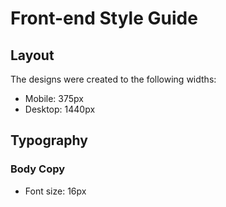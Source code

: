 # Front-end Style Guide

## Layout

The designs were created to the following widths:

- Mobile: 375px
- Desktop: 1440px

## Typography

### Body Copy

- Font size: 16px
